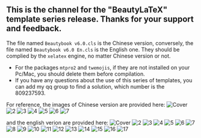 ## This is the channel for the "BeautyLaTeX" template series release. Thanks for your support and feedback.
The file named `Beautybook v6.0.cls` is the Chinese version, conversely, the file named `Beautybook v6.0 En.cls` is the English one.
They should be complied by the `xelatex` engine, no matter Chinese version or not.
- For the packages `mtpro2` and `twemojis`, if they are not installed on your Pc/Mac, you should delete them before compilation.
- If you have any questions about the use of this series of templates, you can add my qq group to find a solution, which number is the 809237593.

For reference, the images of Chinese version are provided here:
![Cover](https://github.com/BeautyLaTeX/latex-template/blob/master/cn/Beautybook-cn_page-001.jpg)
![2](https://github.com/BeautyLaTeX/latex-template/blob/master/cn/Beautybook-cn_page-003.jpg)
![3](https://github.com/BeautyLaTeX/latex-template/blob/master/cn/Beautybook-cn_page-004.jpg)
![4](https://github.com/BeautyLaTeX/latex-template/blob/master/cn/Beautybook-cn_page-005.jpg)
![5](https://github.com/BeautyLaTeX/latex-template/blob/master/cn/Beautybook-cn_page-006.jpg)
![6](https://github.com/BeautyLaTeX/latex-template/blob/master/cn/Beautybook-cn_page-007.jpg)
![7](https://github.com/BeautyLaTeX/latex-template/blob/master/cn/Beautybook-cn_page-0010.jpg)


and the english verion are provided here:
![Cover](https://github.com/BeautyLaTeX/latex-template/blob/master/en/Beautybook-en_page-001.jpg)
![2](https://github.com/BeautyLaTeX/latex-template/blob/master/en/Beautybook-en_page-003.jpg)
![3](https://github.com/BeautyLaTeX/latex-template/blob/master/en/Beautybook-en_page-004.jpg)
![4](https://github.com/BeautyLaTeX/latex-template/blob/master/en/Beautybook-en_page-005.jpg)
![5](https://github.com/BeautyLaTeX/latex-template/blob/master/en/Beautybook-en_page-006.jpg)
![6](https://github.com/BeautyLaTeX/latex-template/blob/master/en/Beautybook-en_page-007.jpg)
![7](https://github.com/BeautyLaTeX/latex-template/blob/master/en/Beautybook-en_page-009.jpg)
![8](https://github.com/BeautyLaTeX/latex-template/blob/master/en/Beautybook-en_page-0010.jpg)
![9](https://github.com/BeautyLaTeX/latex-template/blob/master/en/Beautybook-en_page-0011.jpg)
![10](https://github.com/BeautyLaTeX/latex-template/blob/master/en/Beautybook-en_page-0012.jpg)
![11](https://github.com/BeautyLaTeX/latex-template/blob/master/en/Beautybook-en_page-0013.jpg)
![12](https://github.com/BeautyLaTeX/latex-template/blob/master/en/Beautybook-en_page-0014.jpg)
![13](https://github.com/BeautyLaTeX/latex-template/blob/master/en/Beautybook-en_page-0015.jpg)
![14](https://github.com/BeautyLaTeX/latex-template/blob/master/en/Beautybook-en_page-0016.jpg)
![15](https://github.com/BeautyLaTeX/latex-template/blob/master/en/Beautybook-en_page-0017.jpg)
![16](https://github.com/BeautyLaTeX/latex-template/blob/master/en/Beautybook-en_page-0018.jpg)
![17](https://github.com/BeautyLaTeX/latex-template/blob/master/en/Beautybook-en_page-0020.jpg)
